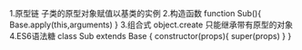 1.原型链
子类的原型对象赋值以基类的实例
2.构造函数
function Sub(){
  Base.apply(this,arguments)
}
3.组合式 
object.create 只能继承带有原型的对象
4.ES6语法糖
class Sub extends Base {
  constructor(props){
    super(props)
  }
}